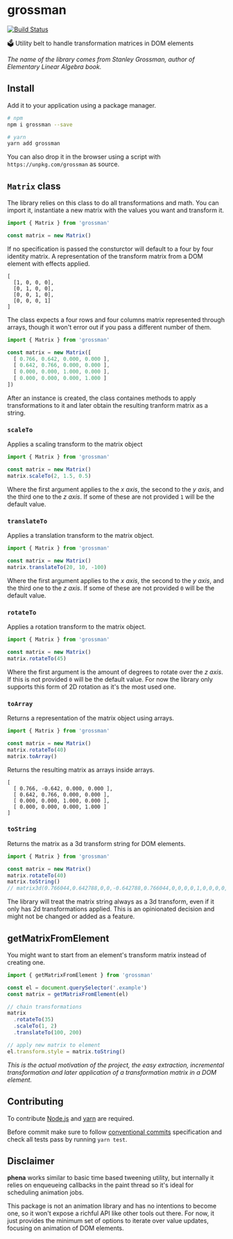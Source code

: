 # grossman

[![Build Status](https://travis-ci.org/jeremenichelli/grossman.svg?branch=master)](https://travis-ci.org/jeremenichelli/grossman)

🗳 Utility belt to handle transformation matrices in DOM elements

_The name of the library comes from Stanley Grossman, author of Elementary Linear Algebra book._

## Install

Add it to your application using a package manager.

```sh
# npm
npm i grossman --save

# yarn
yarn add grossman
```

You can also drop it in the browser using a script with `https://unpkg.com/grossman` as source.

## `Matrix` class

The library relies on this class to do all transformations and math. You can import it, instantiate a new matrix with the values you want and transform it. 

```js
import { Matrix } from 'grossman'

const matrix = new Matrix()
```

If no specification is passed the consturctor will default to a four by four identity matrix. A representation of the transform matrix from a DOM element with effects applied.

```
[
  [1, 0, 0, 0],
  [0, 1, 0, 0],
  [0, 0, 1, 0],
  [0, 0, 0, 1]
]
```

The class expects a four rows and four columns matrix represented through arrays, though it won't error out if you pass a different number of them.

```js
import { Matrix } from 'grossman'

const matrix = new Matrix([
  [ 0.766, 0.642, 0.000, 0.000 ],
  [ 0.642, 0.766, 0.000, 0.000 ],
  [ 0.000, 0.000, 1.000, 0.000 ],
  [ 0.000, 0.000, 0.000, 1.000 ]
])
```

After an instance is created, the class containes methods to apply transformations to it and later obtain the resulting tranform matrix as a string.

### `scaleTo`

Applies a scaling transform to the matrix object

```js
import { Matrix } from 'grossman'

const matrix = new Matrix()
matrix.scaleTo(2, 1.5, 0.5)
```

Where the first argument applies to the _x axis_, the second to the _y axis_, and the third one to the _z axis_. If some of these are not provided `1` will be the default value.

### `translateTo`

Applies a translation transform to the matrix object.

```js
import { Matrix } from 'grossman'

const matrix = new Matrix()
matrix.translateTo(20, 10, -100)
```

Where the first argument applies to the _x axis_, the second to the _y axis_, and the third one to the _z axis_. If some of these are not provided `0` will be the default value.

### `rotateTo`

Applies a rotation transform to the matrix object.

```js
import { Matrix } from 'grossman'

const matrix = new Matrix()
matrix.rotateTo(45)
```

Where the first argument is the amount of degrees to rotate over the _z axis_. If this is not provided `0` will be the default value. For now the library only supports this form of 2D rotation as it's the most used one.

### `toArray`

Returns a representation of the matrix object using arrays.

```js
import { Matrix } from 'grossman'

const matrix = new Matrix()
matrix.rotateTo(40)
matrix.toArray()
```

Returns the resulting matrix as arrays inside arrays.

```
[
  [ 0.766, -0.642, 0.000, 0.000 ],
  [ 0.642, 0.766, 0.000, 0.000 ],
  [ 0.000, 0.000, 1.000, 0.000 ],
  [ 0.000, 0.000, 0.000, 1.000 ]
]
```

### `toString`

Returns the matrix as a 3d transform string for DOM elements.

```js
import { Matrix } from 'grossman'

const matrix = new Matrix()
matrix.rotateTo(40)
matrix.toString()
// matrix3d(0.766044,0.642788,0,0,-0.642788,0.766044,0,0,0,0,1,0,0,0,0,1)
```

The library will treat the matrix string always as a 3d transform, even if it only has 2d transformations applied. This is an opinionated decision and might not be changed or added as a feature.

## getMatrixFromElement

You might want to start from an element's transform matrix instead of creating one.

```js
import { getMatrixFromElement } from 'grossman'

const el = document.querySelector('.example')
const matrix = getMatrixFromElement(el)

// chain transformations
matrix
  .rotateTo(35)
  .scaleTo(1, 2)
  .translateTo(100, 200)

// apply new matrix to element
el.transform.style = matrix.toString()
```

_This is the actual motivation of the project, the easy extraction, incremental transformation and later application of a transformation matrix in a DOM element._

## Contributing

To contribute [Node.js](//nodejs.org) and [yarn](//yarnpkg.com) are required.

Before commit make sure to follow [conventional commits](//www.conventionalcommits.org) specification and check all tests pass by running `yarn test`.

## Disclaimer

**phena** works similar to basic time based tweening utility, but internally it relies on enqueueing callbacks in the paint thread so it's ideal for scheduling animation jobs.

This package is not an animation library and has no intentions to become one, so it won't expose a richful API like other tools out there. For now, it just provides the minimum set of options to iterate over value updates, focusing on animation of DOM elements.
